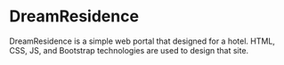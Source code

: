 # DreamResidence
DreamResidence is a simple web portal that designed for a hotel. HTML, CSS, JS, and Bootstrap technologies are used to design that site.
